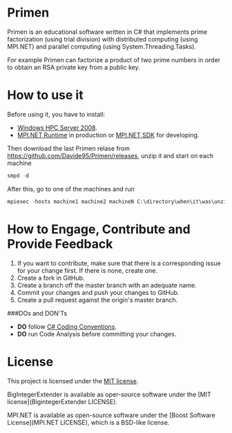 Primen
======
Primen is an educational software written in C# that implements prime factorization (using trial division)
with distributed computing (using MPI.NET)
and parallel computing (using System.Threading.Tasks).

For example Primen can factorize a product of two prime numbers in order to obtain an RSA private key from a public key.

How to use it
==================
Before using it, you have to install:
* [Windows HPC Server 2008](http://www.microsoft.com/en-us/download/details.aspx?id=6847).
* [MPI.NET Runtime](http://www.osl.iu.edu/research/mpi.net/files/1.0.0/MPI.NET%20Runtime.msi) in production or [MPI.NET SDK](http://www.osl.iu.edu/research/mpi.net/files/1.0.0/MPI.NET%20SDK.msi) for developing.

Then download the last Primen relase from https://github.com/Davide95/Primen/releases, unzip it and start on each machine 
```PowerShell
smpd -d
```
After this, go to one of the machines and run
```PowerShell
mpiexec -hosts machine1 machine2 machineN C:\directory\when\it\was\unzipped\Primen.exe
```

How to Engage, Contribute and Provide Feedback
==================
1. If you want to contribute, make sure that there is a corresponding issue for your change first. If there is none, create one.
2. Create a fork in GitHub.
3. Create a branch off the master branch with an adequate name.
4. Commit your changes and push your changes to GitHub.
5. Create a pull request against the origin's master branch.

###DOs and DON'Ts
* **DO** follow [C# Coding Conventions](http://msdn.microsoft.com/en-us/library/ff926074.aspx).
* **DO** run Code Analysis before committing your changes.

License
==================
This project is licensed under the [MIT license](LICENSE).

BigIntegerExtender is available as oper-source software under the [MIT license](BigintegerExtender LICENSE).

MPI.NET is available as open-source software under the [Boost Software License](MPI.NET LICENSE), which is a BSD-like license.
